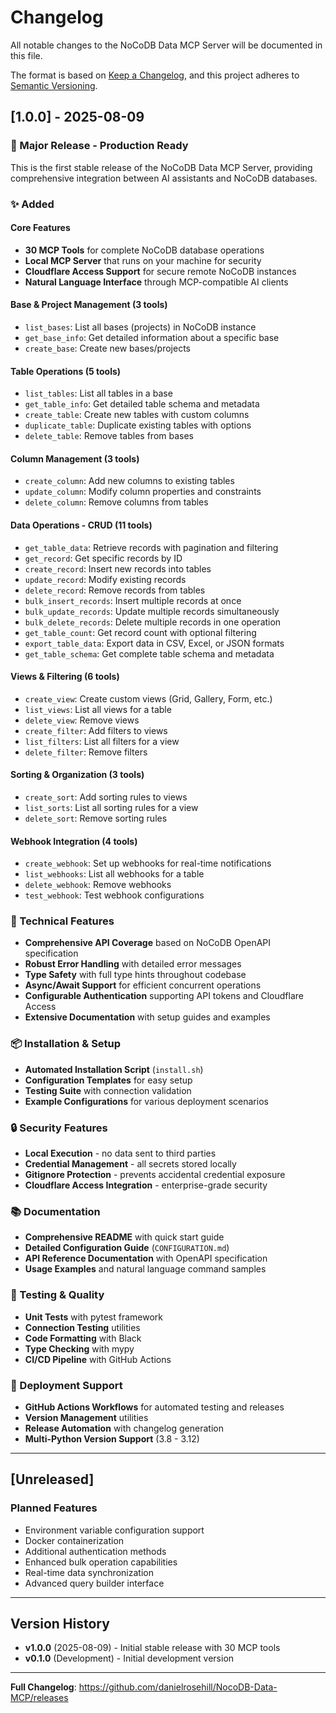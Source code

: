 # Changelog

All notable changes to the NoCoDB Data MCP Server will be documented in this file.

The format is based on [Keep a Changelog](https://keepachangelog.com/en/1.0.0/),
and this project adheres to [Semantic Versioning](https://semver.org/spec/v2.0.0.html).

## [1.0.0] - 2025-08-09

### 🚀 Major Release - Production Ready

This is the first stable release of the NoCoDB Data MCP Server, providing comprehensive integration between AI assistants and NoCoDB databases.

### ✨ Added

#### Core Features
- **30 MCP Tools** for complete NoCoDB database operations
- **Local MCP Server** that runs on your machine for security
- **Cloudflare Access Support** for secure remote NoCoDB instances
- **Natural Language Interface** through MCP-compatible AI clients

#### Base & Project Management (3 tools)
- `list_bases`: List all bases (projects) in NoCoDB instance
- `get_base_info`: Get detailed information about a specific base
- `create_base`: Create new bases/projects

#### Table Operations (5 tools)
- `list_tables`: List all tables in a base
- `get_table_info`: Get detailed table schema and metadata
- `create_table`: Create new tables with custom columns
- `duplicate_table`: Duplicate existing tables with options
- `delete_table`: Remove tables from bases

#### Column Management (3 tools)
- `create_column`: Add new columns to existing tables
- `update_column`: Modify column properties and constraints
- `delete_column`: Remove columns from tables

#### Data Operations - CRUD (11 tools)
- `get_table_data`: Retrieve records with pagination and filtering
- `get_record`: Get specific records by ID
- `create_record`: Insert new records into tables
- `update_record`: Modify existing records
- `delete_record`: Remove records from tables
- `bulk_insert_records`: Insert multiple records at once
- `bulk_update_records`: Update multiple records simultaneously
- `bulk_delete_records`: Delete multiple records in one operation
- `get_table_count`: Get record count with optional filtering
- `export_table_data`: Export data in CSV, Excel, or JSON formats
- `get_table_schema`: Get complete table schema and metadata

#### Views & Filtering (6 tools)
- `create_view`: Create custom views (Grid, Gallery, Form, etc.)
- `list_views`: List all views for a table
- `delete_view`: Remove views
- `create_filter`: Add filters to views
- `list_filters`: List all filters for a view
- `delete_filter`: Remove filters

#### Sorting & Organization (3 tools)
- `create_sort`: Add sorting rules to views
- `list_sorts`: List all sorting rules for a view
- `delete_sort`: Remove sorting rules

#### Webhook Integration (4 tools)
- `create_webhook`: Set up webhooks for real-time notifications
- `list_webhooks`: List all webhooks for a table
- `delete_webhook`: Remove webhooks
- `test_webhook`: Test webhook configurations

### 🔧 Technical Features
- **Comprehensive API Coverage** based on NoCoDB OpenAPI specification
- **Robust Error Handling** with detailed error messages
- **Type Safety** with full type hints throughout codebase
- **Async/Await Support** for efficient concurrent operations
- **Configurable Authentication** supporting API tokens and Cloudflare Access
- **Extensive Documentation** with setup guides and examples

### 📦 Installation & Setup
- **Automated Installation Script** (`install.sh`)
- **Configuration Templates** for easy setup
- **Testing Suite** with connection validation
- **Example Configurations** for various deployment scenarios

### 🔒 Security Features
- **Local Execution** - no data sent to third parties
- **Credential Management** - all secrets stored locally
- **Gitignore Protection** - prevents accidental credential exposure
- **Cloudflare Access Integration** - enterprise-grade security

### 📚 Documentation
- **Comprehensive README** with quick start guide
- **Detailed Configuration Guide** (`CONFIGURATION.md`)
- **API Reference Documentation** with OpenAPI specification
- **Usage Examples** and natural language command samples

### 🧪 Testing & Quality
- **Unit Tests** with pytest framework
- **Connection Testing** utilities
- **Code Formatting** with Black
- **Type Checking** with mypy
- **CI/CD Pipeline** with GitHub Actions

### 🚀 Deployment Support
- **GitHub Actions Workflows** for automated testing and releases
- **Version Management** utilities
- **Release Automation** with changelog generation
- **Multi-Python Version Support** (3.8 - 3.12)

---

## [Unreleased]

### Planned Features
- Environment variable configuration support
- Docker containerization
- Additional authentication methods
- Enhanced bulk operation capabilities
- Real-time data synchronization
- Advanced query builder interface

---

## Version History

- **v1.0.0** (2025-08-09) - Initial stable release with 30 MCP tools
- **v0.1.0** (Development) - Initial development version

---

**Full Changelog**: https://github.com/danielrosehill/NocoDB-Data-MCP/releases
